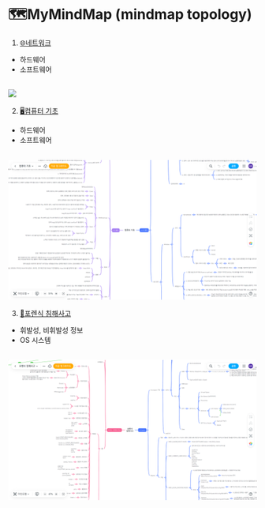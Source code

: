# 🗺️MyMindMap (mindmap topology)

1. [🌐네트워크](https://mm.tt/app/map/2877019630?t=SWFH5ojOZT)
 - 하드웨어
 - 소프트웨어
<br>
<img src="/네트워크 기초.png" size="50%">
<br>

2. [🖥️컴퓨터 기초](https://mm.tt/app/map/2877200209?t=aYPMILUE0M)
 - 하드웨어
 - 소프트웨어
<br>
<img src="/컴퓨터 기초.png" size="50%">
<br>

3. [🔬포렌식 침해사고](https://mm.tt/app/map/2881196063?t=PozxXsffED)
 - 휘발성, 비휘발성 정보
 - OS 시스템
<br>
<img src="/포렌식 침해사고.png" size="50%">
<br>
